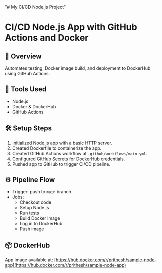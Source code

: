 "# My CI/CD Node.js Project" 
# CI/CD Node.js App with GitHub Actions and Docker

## 📌 Overview
Automates testing, Docker image build, and deployment to DockerHub using GitHub Actions.

## 🔧 Tools Used
- Node.js
- Docker & DockerHub
- GitHub Actions

## 🛠️ Setup Steps
1. Initialized Node.js app with a basic HTTP server.
2. Created Dockerfile to containerize the app.
3. Created GitHub Actions workflow at `.github/workflows/main.yml`.
4. Configured GitHub Secrets for DockerHub credentials.
5. Pushed app to GitHub to trigger CI/CD pipeline.

## ⚙️ Pipeline Flow
- Trigger: push to `main` branch
- Jobs:
  - Checkout code
  - Setup Node.js
  - Run tests
  - Build Docker image
  - Log in to DockerHub
  - Push image

## 📦 DockerHub
App image available at: [https://hub.docker.com/r/prithesh/sample-node-app](https://hub.docker.com/r/prithesh/sample-node-app)

